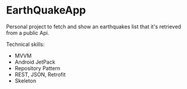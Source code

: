 # EarthQuakeApp

Personal project to fetch and show an earthquakes list that it's retrieved from a public Api.

Technical skills: 

* MVVM
* Android JetPack
* Repository Pattern
* REST, JSON, Retrofit
* Skeleton
